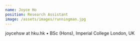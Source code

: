 ```yaml
---
name: Joyce Ho
position: Research Assistant
image: /assets/images/runningman.jpg
---
```

joycehsw at hku.hk
• BSc (Hons), Imperial College London, UK
